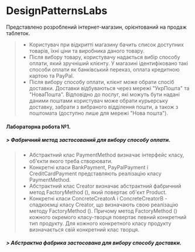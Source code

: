 # DesignPatternsLabs

Представлено розроблений інтернет-магазин, орієнтований на продаж таблеток.
>- Користувач при відкритті магазину бачить список доступних товарів, їхні ціни та виробника даного товару.
>- Після вибору товару, користувачу надається вибір способу оплати, який зручніший клієнту. У магазині ідентифіковано такі способи оплати як банківський переказ, оплата кредитною картою та PayPal.
>- Після вибору способу оплати, клієнт може обрати спосіб доставки. Доставки відбуваються через мережі "УкрПошта" та "НоваПошта". Відповідно до послуг, які можуть бути надані даними поштами користувач може обрати курьерську доставку, забрати з вибраного відділення пошти, а також з поштомата (доступно лише для мережі "Нова пошта").
   
#### **Лабораторна робота №1.** 	
##### > Фабричний метод застосований для вибору способу оплати.
>- Абстрактний клас PaymentMethod визначає інтерфейс класу, об'єкти якого треба створювати.
>- Конкретні класи BankPayment, PayPalPayment і CreditCardPayment представляють
реалізацію класу PaymentMethod.
>- Абстрактний клас Creator визначає абстрактний фабричний метод FactoryMethod (), який повертає об'єкт Product.
>- Конкретні класи ConcreteCreatorA і ConcreteCreatorB - спадкоємці класу Creator, що визначають свою реалізацію методу FactoryMethod (). Причому метод FactoryMethod () кожного окремого класу-творця повертає певний конкретний тип продукту. Для кожного конкретного класу продукту визначається свій конкретний клас творця.
##### > Абстрактна фабрика застосована для вибору способу доставки.
  
